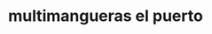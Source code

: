 ---
title: "multimangueras el puerto"
url: /puerto-la-cruz/multimangueras-el-puerto/
shop: piezas de automóviles
---